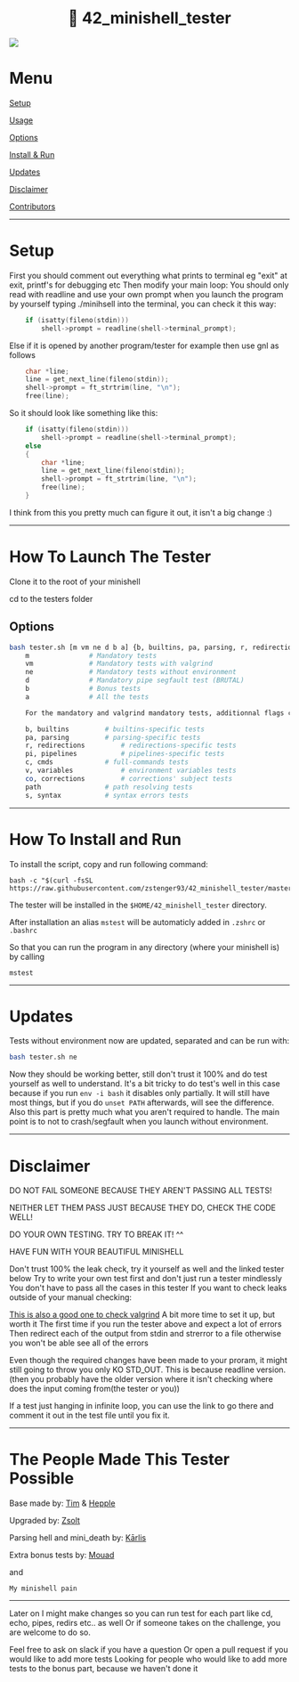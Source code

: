 
<h1 align=center>📖 42_minishell_tester</h1>
<img align=center src="https://github.com/zstenger93/42_minishell_tester/blob/master/tester.png">

# Menu

[Setup](#setup)

[Usage](#how-to-launch-the-tester)

[Options](#options)

[Install & Run](#how-to-install-and-run)

[Updates](#updates)

[Disclaimer](#disclaimer)

[Contributors](#the-people-made-this-tester-possible)

---

# Setup
First you should comment out everything what prints to terminal eg "exit" at exit, printf's for debugging etc
Then modify your main loop:
You should only read with readline and use your own prompt when you launch the program by yourself typing ./minihsell into the terminal, you can check it this way:


```c
	if (isatty(fileno(stdin)))
		shell->prompt = readline(shell->terminal_prompt);
```

Else if it is opened by another program/tester for example then use gnl as follows

```c
	char *line;
	line = get_next_line(fileno(stdin));
	shell->prompt = ft_strtrim(line, "\n");
	free(line);
```

So it should look like something like this:

```c
	if (isatty(fileno(stdin)))
		shell->prompt = readline(shell->terminal_prompt);
	else
	{
		char *line;
		line = get_next_line(fileno(stdin));
		shell->prompt = ft_strtrim(line, "\n");
		free(line);
	}
```

I think from this you pretty much can figure it out, it isn't a big change :)

---

# How To Launch The Tester
Clone it to the root of your minishell

cd to the testers folder
## Options

```bash
bash tester.sh [m vm ne d b a] {b, builtins, pa, parsing, r, redirections, pi, pipelines, c, cmds, v, variables, co, corrections, path, s, syntax}
	m				# Mandatory tests
	vm				# Mandatory tests with valgrind
	ne				# Mandatory tests without environment
	d				# Mandatory pipe segfault test (BRUTAL)
	b				# Bonus tests
	a				# All the tests

	For the mandatory and valgrind mandatory tests, additionnal flags can be specified :

	b, builtins			# builtins-specific tests
	pa, parsing			# parsing-specific tests
	r, redirections			# redirections-specific tests
	pi, pipelines			# pipelines-specific tests
	c, cmds				# full-commands tests
	v, variables			# environment variables tests
	co, corrections			# corrections' subject tests
	path				# path resolving tests
	s, syntax			# syntax errors tests
```


---

# How To Install and Run

To install the script, copy and run following command:

```
bash -c "$(curl -fsSL https://raw.githubusercontent.com/zstenger93/42_minishell_tester/master/install.sh)" 
```

The tester will be installed in the `$HOME/42_minishell_tester` directory.

After installation an alias `mstest` will be automaticly added in `.zshrc` or `.bashrc`

So that you can run the program in any directory (where your minishell is) by calling

```
mstest
```

---

# Updates
Tests without environment now are updated, separated and can be run with:

```bash
bash tester.sh ne
```

Now they should be working better, still don't trust it 100% and do test yourself as well to understand.
It's a bit tricky to do test's well in this case because if you run `env -i bash` it disables only partially.
It will still have most things, but if you do `unset PATH` afterwards, will see the difference.
Also this part is pretty much what you aren't required to handle.
The main point is to not to crash/segfault when you launch without environment.

---

# Disclaimer

DO NOT FAIL SOMEONE BECAUSE THEY AREN'T PASSING ALL TESTS!

NEITHER LET THEM PASS JUST BECAUSE THEY DO, CHECK THE CODE WELL!

DO YOUR OWN TESTING. TRY TO BREAK IT! ^^

HAVE FUN WITH YOUR BEAUTIFUL MINISHELL

Don't trust 100% the leak check, try it yourself as well and the linked tester below
Try to write your own test first and don't just run a tester mindlessly
You don't have to pass all the cases in this tester
If you want to check leaks outside of your manual checking:

[This is also a good one to check valgrind](https://github.com/thallard/minishell_tester)
A bit more time to set it up, but worth it
The first time if you run the tester above and expect a lot of errors
Then redirect each of the output from stdin and strerror to a file otherwise you won't be able see all of the errors

Even though the required changes have been made to your proram, it might still going to throw you only KO STD_OUT.
This is because readline version. (then you probably have the older version where it isn't checking where does the input coming from(the tester or you))

If a test just hanging in infinite loop, you can use the link to go there and comment it out in the test file until you fix it.

---

# The People Made This Tester Possible

Base made by: [Tim](https://github.com/tjensen42) & [Hepple](https://github.com/hepple42)

Upgraded by: [Zsolt](https://github.com/zstenger93)

Parsing hell and mini_death by: [Kārlis](https://github.com/kvebers)

Extra bonus tests by: [Mouad](https://github.com/moabid42)

and

```
My minishell pain
```
---

Later on I might make changes so you can run test for each part like cd, echo, pipes, redirs etc.. as well
Or if someone takes on the challenge, you are welcome to do so.

Feel free to ask on slack if you have a question
Or open a pull request if you would like to add more tests
Looking for people who would like to add more tests to the bonus part, because we haven't done it
